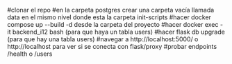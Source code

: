 #clonar el repo
#en la carpeta postgres crear una carpeta vacía llamada data en el mismo nivel donde esta la carpeta init-scripts
#hacer docker compose up --build -d desde la carpeta del proyecto
#hacer docker exec -it backend_i12 bash (para que haya un tabla users)
#hacer flask db upgrade (para que hay una tabla users)
#navegar a http://localhost:5000/ o http://localhost para ver si se conecta con flask/proxy
#probar endpoints /health o /users
